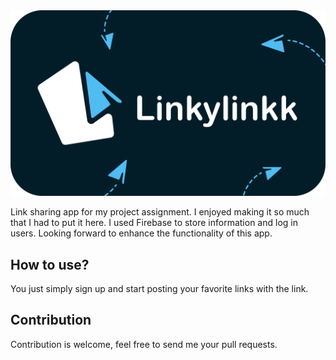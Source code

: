 <img src="Linkylinkk_github.png">

Link sharing app for my project assignment. I enjoyed making it so much that I had to put it here. I used Firebase to store information and log in users. Looking forward to enhance the functionality of this app.

## How to use?
You just simply sign up and start posting your favorite links with the link.

## Contribution
Contribution is welcome, feel free to send me your pull requests.
